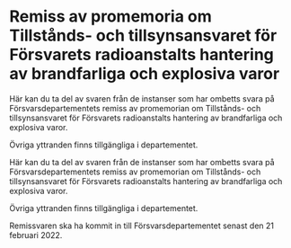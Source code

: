 # Remiss av promemoria om Tillstånds- och tillsynsansvaret för Försvarets radioanstalts hantering av brandfarliga och explosiva varor

Här kan du ta del av svaren från de instanser som har ombetts svara på Försvarsdepartementets remiss av promemorian om Tillstånds- och tillsynsansvaret för Försvarets radioanstalts hantering av brandfarliga och explosiva varor.

Övriga yttranden finns tillgängliga i departementet.

Här kan du ta del av svaren från de instanser som har ombetts svara på Försvarsdepartementets remiss av promemorian om Tillstånds- och tillsynsansvaret för Försvarets radioanstalts hantering av brandfarliga och explosiva varor.

Övriga yttranden finns tillgängliga i departementet.

Remissvaren ska ha kommit in till Försvarsdepartementet senast den 21 februari 2022.
